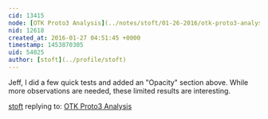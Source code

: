 ```yaml
---
cid: 13415
node: [OTK Proto3 Analysis](../notes/stoft/01-26-2016/otk-proto3-analysis)
nid: 12618
created_at: 2016-01-27 04:51:45 +0000
timestamp: 1453870305
uid: 54025
author: [stoft](../profile/stoft)
---
```


Jeff, I did a few quick tests and added an "Opacity" section above. While more observations are needed, these limited results are interesting.

[stoft](../profile/stoft) replying to: [OTK Proto3 Analysis](../notes/stoft/01-26-2016/otk-proto3-analysis)


